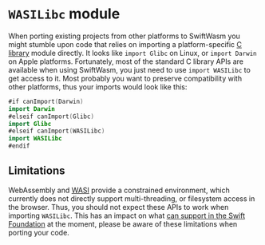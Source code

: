 # `WASILibc` module

When porting existing projects from other platforms to SwiftWasm you might stumble upon code that
relies on importing a platform-specific [C
library](https://en.wikipedia.org/wiki/C_standard_library) module directly. It looks like `import
Glibc` on Linux, or `import Darwin` on Apple platforms. Fortunately, most of the standard C library
APIs are available when using SwiftWasm, you just need to use `import WASILibc` to get access to it.
Most probably you want to preserve compatibility with other platforms, thus your imports would look
like this:

```swift
#if canImport(Darwin)
import Darwin
#elseif canImport(Glibc)
import Glibc
#elseif canImport(WASILibc)
import WASILibc
#endif
```

## Limitations

WebAssembly and [WASI](https://wasi.dev/) provide a constrained environment, which currently
does not directly support multi-threading, or filesystem access in the browser. Thus, you should
not expect these APIs to work when importing `WASILibc`. This has an impact on what [can support
in the Swift Foundation](/getting-started/foundation.md) at the moment, please be aware of these
limitations when porting your code.